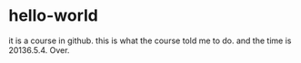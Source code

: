 # hello-world
it is a course in github.
this is what the course told me to do.
and the time is 20136.5.4.
Over.
